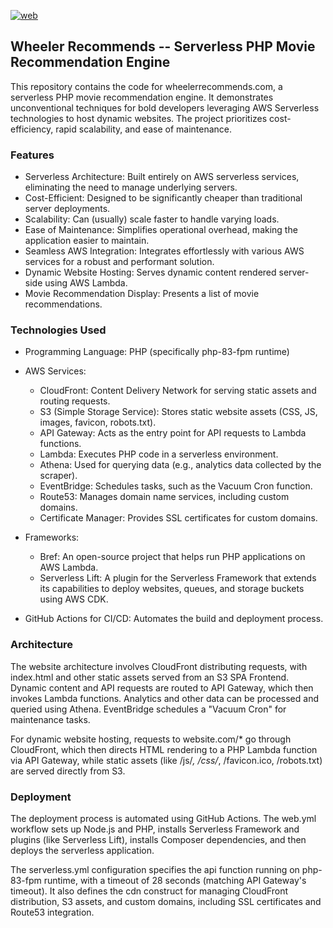 [![web](https://github.com/wheeleruniverse/wheelerrecommends/actions/workflows/web.yml/badge.svg)](https://github.com/wheeleruniverse/wheelerrecommends/actions/workflows/web.yml)

## Wheeler Recommends -- Serverless PHP Movie Recommendation Engine

This repository contains the code for wheelerrecommends.com, a serverless PHP movie recommendation engine. It demonstrates unconventional techniques for bold developers leveraging AWS Serverless technologies to host dynamic websites. The project prioritizes cost-efficiency, rapid scalability, and ease of maintenance. 

### Features

- Serverless Architecture: Built entirely on AWS serverless services, eliminating the need to manage underlying servers. 
- Cost-Efficient: Designed to be significantly cheaper than traditional server deployments. 
- Scalability: Can (usually) scale faster to handle varying loads. 
- Ease of Maintenance: Simplifies operational overhead, making the application easier to maintain.
- Seamless AWS Integration: Integrates effortlessly with various AWS services for a robust and performant solution. 
- Dynamic Website Hosting: Serves dynamic content rendered server-side using AWS Lambda.
- Movie Recommendation Display: Presents a list of movie recommendations.

### Technologies Used

- Programming Language: PHP (specifically php-83-fpm runtime)

- AWS Services:
    - CloudFront: Content Delivery Network for serving static assets and routing requests.
    - S3 (Simple Storage Service): Stores static website assets (CSS, JS, images, favicon, robots.txt).
    - API Gateway: Acts as the entry point for API requests to Lambda functions.
    - Lambda: Executes PHP code in a serverless environment.
    - Athena: Used for querying data (e.g., analytics data collected by the scraper).
    - EventBridge: Schedules tasks, such as the Vacuum Cron function.
    - Route53: Manages domain name services, including custom domains.
    - Certificate Manager: Provides SSL certificates for custom domains.

- Frameworks:
    - Bref: An open-source project that helps run PHP applications on AWS Lambda.
    - Serverless Lift: A plugin for the Serverless Framework that extends its capabilities to deploy websites, queues, and storage buckets using AWS CDK.

- GitHub Actions for CI/CD: Automates the build and deployment process.


### Architecture

The website architecture involves CloudFront distributing requests, with index.html and other static assets served from an S3 SPA Frontend. Dynamic content and API requests are routed to API Gateway, which then invokes Lambda functions. Analytics and other data can be processed and queried using Athena. EventBridge schedules a "Vacuum Cron" for maintenance tasks. 

For dynamic website hosting, requests to
website.com/* go through CloudFront, which then directs HTML rendering to a PHP Lambda function via API Gateway, while static assets (like /js/*, /css/*, /favicon.ico, /robots.txt) are served directly from S3.

### Deployment

The deployment process is automated using GitHub Actions. The web.yml workflow sets up Node.js and PHP, installs Serverless Framework and plugins (like Serverless Lift), installs Composer dependencies, and then deploys the serverless application. 

The serverless.yml configuration specifies the api function running on php-83-fpm runtime, with a timeout of 28 seconds (matching API Gateway's timeout). It also defines the cdn construct for managing CloudFront distribution, S3 assets, and custom domains, including SSL certificates and Route53 integration.
